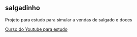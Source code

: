 ## salgadinho
 
Projeto para estudo para simular a vendas de salgado e doces 

[Curso do Youtube para estudo](https://www.youtube.com/playlist?list=PLYQBQEpR_ZVSycHAW23LCF96ae9EgILMB)

